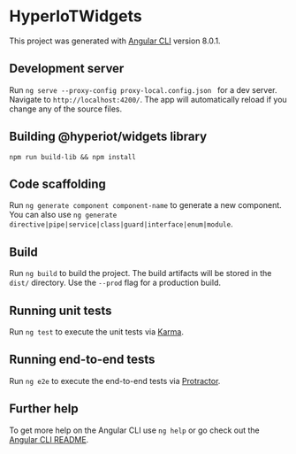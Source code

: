 # HyperIoTWidgets

This project was generated with [Angular CLI](https://github.com/angular/angular-cli) version 8.0.1.

## Development server

Run `ng serve --proxy-config proxy-local.config.json ` for a dev server. Navigate to `http://localhost:4200/`. The app will automatically reload if you change any of the source files.

## Building @hyperiot/widgets library

`npm run build-lib && npm install`

## Code scaffolding

Run `ng generate component component-name` to generate a new component. You can also use `ng generate directive|pipe|service|class|guard|interface|enum|module`.

## Build

Run `ng build` to build the project. The build artifacts will be stored in the `dist/` directory. Use the `--prod` flag for a production build.

## Running unit tests

Run `ng test` to execute the unit tests via [Karma](https://karma-runner.github.io).

## Running end-to-end tests

Run `ng e2e` to execute the end-to-end tests via [Protractor](http://www.protractortest.org/).

## Further help

To get more help on the Angular CLI use `ng help` or go check out the [Angular CLI README](https://github.com/angular/angular-cli/blob/master/README.md).
